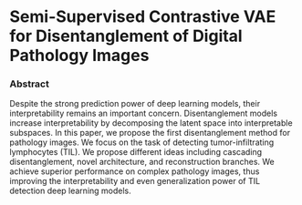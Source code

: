 # Semi-Supervised Contrastive VAE for Disentanglement of Digital Pathology Images

### Abstract ###
Despite the strong prediction power of deep learning models, their interpretability remains an important concern. Disentanglement models increase interpretability by decomposing the latent space into interpretable subspaces. In this paper, we propose the first disentanglement method for pathology images. We focus on the task of detecting tumor-infiltrating lymphocytes (TIL). We propose different ideas including cascading disentanglement, novel architecture, and reconstruction branches. We achieve superior performance on complex pathology images, thus improving the interpretability and even generalization power of TIL detection deep learning models.
